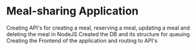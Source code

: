 # Meal-sharing Application
Creating API's for creating a meal, reserving a meal, updating a meal and deleting the meal in NodeJS
Created the DB and its structure for queuing
Creating the Frontend of the application and routing to API's
